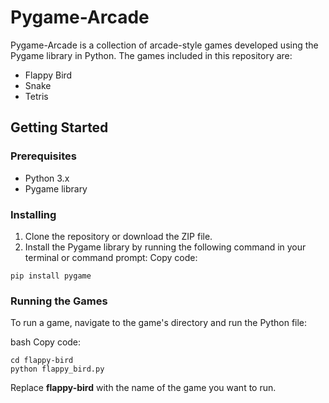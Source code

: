 # Pygame-Arcade
Pygame-Arcade is a collection of arcade-style games developed using the Pygame library in Python. The games included in this repository are:

- Flappy Bird
- Snake
- Tetris
## Getting Started
### Prerequisites
- Python 3.x
- Pygame library
### Installing
1. Clone the repository or download the ZIP file.
2. Install the Pygame library by running the following command in your terminal or command prompt:
Copy code:
```
pip install pygame
```
### Running the Games
To run a game, navigate to the game's directory and run the Python file:

bash
Copy code:
```
cd flappy-bird
python flappy_bird.py
```
Replace <strong>flappy-bird</strong> with the name of the game you want to run.
